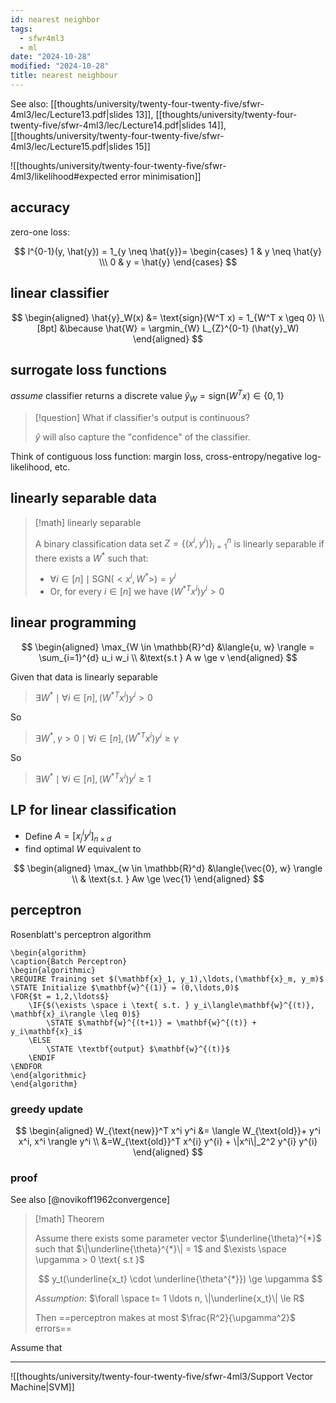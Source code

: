 ```yaml
---
id: nearest neighbor
tags:
  - sfwr4ml3
  - ml
date: "2024-10-28"
modified: "2024-10-28"
title: nearest neighbour
---
```


See also: [[thoughts/university/twenty-four-twenty-five/sfwr-4ml3/lec/Lecture13.pdf|slides 13]], [[thoughts/university/twenty-four-twenty-five/sfwr-4ml3/lec/Lecture14.pdf|slides 14]], [[thoughts/university/twenty-four-twenty-five/sfwr-4ml3/lec/Lecture15.pdf|slides 15]]

![[thoughts/university/twenty-four-twenty-five/sfwr-4ml3/likelihood#expected error minimisation]]

## accuracy

zero-one loss:

$$
l^{0-1}(y, \hat{y}) = 1_{y \neq \hat{y}}= \begin{cases} 1 & y \neq \hat{y} \\\ 0 & y = \hat{y} \end{cases}
$$

## linear classifier

$$
\begin{aligned}
\hat{y}_W(x) &= \text{sign}(W^T x) = 1_{W^T x \geq 0} \\[8pt]
&\because \hat{W} = \argmin_{W} L_{Z}^{0-1} (\hat{y}_W)
\end{aligned}
$$

## surrogate loss functions

_assume_ classifier returns a discrete value $\hat{y}_W = \text{sign}(W^T x) \in \{0,1\}$

> [!question] What if classifier's output is continuous?
>
> $\hat{y}$ will also capture the "confidence" of the classifier.

Think of contiguous loss function: margin loss, cross-entropy/negative log-likelihood, etc.

## linearly separable data

> [!math] linearly separable
>
> A binary classification data set $Z=\{(x^i, y^i)\}_{i=1}^{n}$ is linearly separable if there exists a $W^{*}$ such that:
>
> - $\forall i \in [n] \mid \text{SGN}(<x^i, W^{*}>) = y^i$
> - Or, for every $i \in [n]$ we have $(W^{* T}x^i)y^i > 0$

## linear programming

$$
\begin{aligned}
\max_{W \in \mathbb{R}^d} &\langle{u, w} \rangle = \sum_{i=1}^{d} u_i w_i \\
&\text{s.t } A w \ge v
\end{aligned}
$$

Given that data is linearly separable

> $\exists W^{*} \mid \forall i \in [n], ({W^{*}}^T x^i)y^i > 0$

So

> $\exists W^{*}, \gamma > 0 \mid \forall i \in [n], ({W^{*}}^T x^i)y^i \ge \gamma$

So

> $\exists W^{*} \mid \forall i \in [n], ({W^{*}}^T x^i)y^i \ge 1$

## LP for linear classification

- Define $A = [x_j^iy^i]_{n \times d}$
- find optimal $W$ equivalent to

$$
\begin{aligned}
\max_{w \in \mathbb{R}^d} &\langle{\vec{0}, w} \rangle \\
& \text{s.t. } Aw \ge \vec{1}
\end{aligned}
$$

## perceptron

Rosenblatt's perceptron algorithm

```pseudo
\begin{algorithm}
\caption{Batch Perceptron}
\begin{algorithmic}
\REQUIRE Training set $(\mathbf{x}_1, y_1),\ldots,(\mathbf{x}_m, y_m)$
\STATE Initialize $\mathbf{w}^{(1)} = (0,\ldots,0)$
\FOR{$t = 1,2,\ldots$}
    \IF{$(\exists \space i \text{ s.t. } y_i\langle\mathbf{w}^{(t)}, \mathbf{x}_i\rangle \leq 0)$}
        \STATE $\mathbf{w}^{(t+1)} = \mathbf{w}^{(t)} + y_i\mathbf{x}_i$
    \ELSE
        \STATE \textbf{output} $\mathbf{w}^{(t)}$
    \ENDIF
\ENDFOR
\end{algorithmic}
\end{algorithm}
```

### greedy update

$$
\begin{aligned}
W_{\text{new}}^T x^i y^i &= \langle W_{\text{old}}+  y^i x^i, x^i \rangle y^i \\
&=W_{\text{old}}^T x^{i} y^{i} + \|x^i\|_2^2 y^{i} y^{i}
\end{aligned}
$$

### proof

See also [@novikoff1962convergence]

> [!math] Theorem
>
> Assume there exists some parameter vector $\underline{\theta}^{*}$ such that $\|\underline{\theta}^{*}\| = 1$ and
> $\exists \space \upgamma > 0 \text{ s.t }$
>
> $$
> y_t(\underline{x_t} \cdot \underline{\theta^{*}}) \ge \upgamma
> $$
>
> _Assumption_: $\forall \space t= 1 \ldots n, \|\underline{x_t}\| \le R$
>
> Then ==perceptron makes at most $\frac{R^2}{\upgamma^2}$ errors==

Assume that

---

![[thoughts/university/twenty-four-twenty-five/sfwr-4ml3/Support Vector Machine|SVM]]

